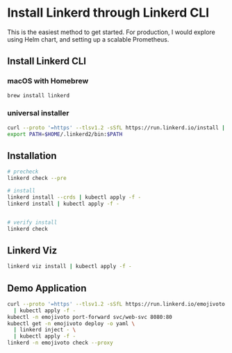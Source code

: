 # Install Linkerd through Linkerd CLI 

This is the easiest method to get started.  For production, I would explore using Helm chart, and setting up a scalable Prometheus. 

## Install Linkerd CLI


### macOS with Homebrew

```bash
brew install linkerd
```

### universal installer


```bash
curl --proto '=https' --tlsv1.2 -sSfL https://run.linkerd.io/install | sh
export PATH=$HOME/.linkerd2/bin:$PATH
```

## Installation

```bash
# precheck 
linkerd check --pre

# install 
linkerd install --crds | kubectl apply -f -
linkerd install | kubectl apply -f -


# verify install
linkerd check
```

## Linkerd Viz

```bash
linkerd viz install | kubectl apply -f -
```

## Demo Application

```bash
curl --proto '=https' --tlsv1.2 -sSfL https://run.linkerd.io/emojivoto.yml \
  | kubectl apply -f -
kubectl -n emojivoto port-forward svc/web-svc 8080:80
kubectl get -n emojivoto deploy -o yaml \
  | linkerd inject - \
  | kubectl apply -f -
linkerd -n emojivoto check --proxy
```